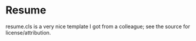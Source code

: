 # Resume

resume.cls is a very nice template I got from a colleague; see the source for license/attribution.
